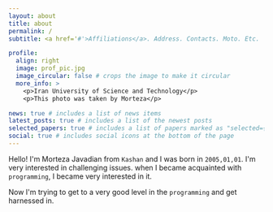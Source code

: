 ```yaml
---
layout: about
title: about
permalink: /
subtitle: <a href='#'>Affiliations</a>. Address. Contacts. Moto. Etc.

profile:
  align: right
  image: prof_pic.jpg
  image_circular: false # crops the image to make it circular
  more_info: >
    <p>Iran University of Science and Technology</p>
    <p>This photo was taken by Morteza</p>

news: true # includes a list of news items
latest_posts: true # includes a list of the newest posts
selected_papers: true # includes a list of papers marked as "selected={true}"
social: true # includes social icons at the bottom of the page
---
```


Hello! I'm Morteza Javadian from `Kashan` and I was born in `2005,01,01`. I'm very interested in challenging issues.
when I became acquainted with `programming`, I became very interested in it.

Now I'm trying to get to a very good level in the `programming` and get harnessed in.